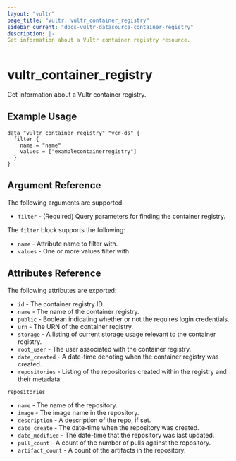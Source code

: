 ```yaml
---
layout: "vultr"
page_title: "Vultr: vultr_container_registry"
sidebar_current: "docs-vultr-datasource-container-registry"
description: |-
Get information about a Vultr container registry resource. 
---
```


# vultr_container_registry

Get information about a Vultr container registry.

## Example Usage

```hcl
data "vultr_container_registry" "vcr-ds" {
  filter {
    name = "name"
    values = ["examplecontainerregistry"]
  }
}
```

## Argument Reference

The following arguments are supported:

* `filter` - (Required) Query parameters for finding the container registry.

The `filter` block supports the following:

* `name` - Attribute name to filter with.
* `values` - One or more values filter with.


## Attributes Reference

The following attributes are exported:
* `id` - The container registry ID.
* `name` - The name of the container registry.
* `public` - Boolean indicating whether or not the requires login credentials.
* `urn` - The URN of the container registry.
* `storage` - A listing of current storage usage relevant to the container registry.
* `root_user` - The user associated with the container registry.
* `date_created` - A date-time denoting when the container registry was created.
* `repositories` - Listing of the repositories created within the registry and their metadata.

`repositories`

* `name` - The name of the repository.
* `image` - The image name in the repository.
* `description` - A description of the repo, if set.
* `date_create` - The date-time when the repository was created.
* `date_modified` - The date-time that the repository was last updated.
* `pull_count` - A count of the number of pulls against the repository.
* `artifact_count` - A count of the artifacts in the repository.
